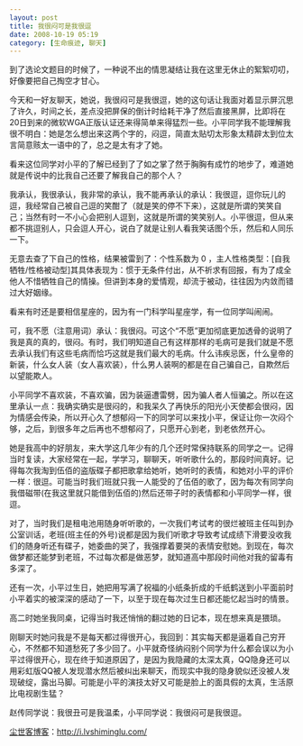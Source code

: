```yaml
---
layout: post
title: 我很闷可是我很逗
date: 2008-10-19 05:19
category: [生命痕迹, 聊天]
---
```

到了选论文题目的时候了，一种说不出的情思凝结让我在这里无休止的絮絮叨叨，好像要把自己掏空才甘心。

今天和一好友聊天，她说，我很闷可是我很逗，她的这句话让我面对着显示屏沉思了许久，时间之长，差点没把屏保的倒计时给耗干净了然后直接黑屏，比即将在20日到来的微软WGA正版认证还来得简单来得猛烈一些。小平同学我不能理解我很不明白：她是怎么想出来这两个字的，闷逗，简直太贴切太形象太精辟太到位太言简意赅太一语中的了，总之是太有才了她。

看来这位同学对小平的了解已经到了了如之掌了然于胸胸有成竹的地步了，难道她就是传说中的比我自己还要了解我自己的那个人？

我承认，我很承认，我非常的承认，我不能再承认的承认：我很逗，逗你玩儿的逗，我经常自己被自己逗的笑酣了（就是笑的停不下来），这就是所谓的笑笑自己；当然有时一不小心会把别人逗到，这就是所谓的笑笑别人。小平很逗，但从来都不挑逗别人，只会逗人开心，说白了就是让别人看我笑话图个乐，然后和人同乐一下。

无意去查了下自己的性格，结果被雷到了：个性系数为 0 ，主人性格类型：[自我牺牲/性格被动型]其具体表现为：惯于无条件付出，从不祈求有回报，有为了成全他人不惜牺牲自己的情操。但讲到本身的爱情观，却流于被动，往往因为内敛而错过大好姻缘。

看来有时还是要相信星座的，因为有一门科学叫星座学，有一位同学叫闹闹。

可，我不愿（注意用词）承认：我很闷。可这个“不愿”更加彻底更加透骨的说明了我是真的真的，很闷。有时，我们明知道自己有这样那样的毛病可是我们就是不愿去承认我们有这些毛病而恰巧这就是我们最大的毛病。什么讳疾忌医，什么皇帝的新装，什么女人装（女人喜欢装），什么男人装啊的都是在自己骗自己，自欺然后以望能欺人。

小平同学不喜欢装，不喜欢骗，因为装逼遭雷劈，因为骗人者人恒骗之。所以在这里承认一点：我确实确实是很闷的，和我呆久了再快乐的阳光小天使都会很闷，因为情感会传染，所以开心久了想郁闷一下的同学可以来找小平，保证让你一次闷个够，之后，到很多年之后再也不想郁闷了，只愿开心到老，到老依然开心。

她是我高中的好朋友，来大学这几年少有的几个还时常保持联系的同学之一。记得当时复读，大家经常在一起，学学习，聊聊天，听听歌什么的，那段时间真好。记得每次我淘到伍佰的盗版碟子都把歌拿给她听，她听时的表情，和她对小平的评价一样：很逗。可能当时我们班就只我一人能受的了伍佰的歌了，因为每次有同学向我借磁带(在我这里就只能借到伍佰的)然后还带子时的表情都和小平同学一样，很逗。

对了，当时我们是租电池用随身听听歌的，一次我们考试考的很烂被班主任叫到办公室训话，老班(班主任的外号)说都是因为我们听歌才导致考试成绩下滑要没收我们的随身听还有碟子，她委曲的哭了，我强撑着要哭的表情安慰她。到现在，每次做梦都还能梦到老班，不过每次都是做恶梦，就知道高中那段时间他对我的留毒有多深了。

还有一次，小平过生日，她把用写满了祝福的小纸条折成的千纸鹤送到小平面前时小平着实的被深深的感动了一下，以至于现在每次过生日都还能忆起当时的情景。

高二时她坐我同桌，记得当时我还悄悄的翻过她的日记本，现在想来真是猥琐。

刚聊天时她问我是不是每天都过得很开心，我回到：其实每天都是逼着自己穷开心，不然都不知道愁死了多少回了。小平就奇怪纳闷别个同学为什么都会误以为小平过得很开心，现在终于知道原因了，是因为我隐藏的太深太真，QQ隐身还可以用彩虹版QQ被人发现潜水然后被纠出来聊天，而现实中我的隐身貌似还没被人发现破绽，露出马脚。可能是小平的演技太好又可能是脸上的面具假的太真，生活原比电视剧生猛？

赵传同学说：我很丑可是我温柔，小平同学说：我很闷可是我很逗。

<a href="http://i.lvshiminglu.com/">尘世客博客</a>：<a href="http://i.lvshiminglu.com/">http://i.lvshiminglu.com/</a>

